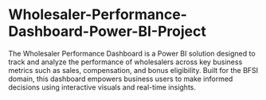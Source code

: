 # Wholesaler-Performance-Dashboard-Power-BI-Project
The Wholesaler Performance Dashboard is a Power BI solution designed to track and analyze the performance of wholesalers across key business metrics such as sales, compensation, and bonus eligibility. Built for the BFSI domain, this dashboard empowers business users to make informed decisions using interactive visuals and real-time insights.
